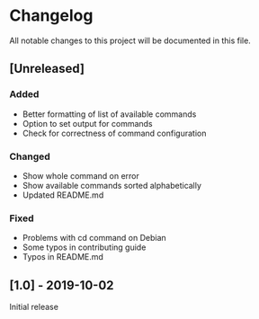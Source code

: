 # Changelog
All notable changes to this project will be documented in this file.

## [Unreleased]

### Added
- Better formatting of list of available commands
- Option to set output for commands
- Check for correctness of command configuration

### Changed
- Show whole command on error
- Show available commands sorted alphabetically
- Updated README.md

### Fixed
- Problems with cd command on Debian
- Some typos in contributing guide
- Typos in README.md

## [1.0] - 2019-10-02
Initial release
